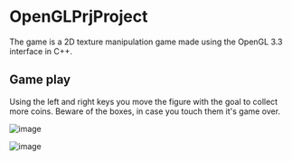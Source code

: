 # OpenGLPrjProject
The game is a 2D texture manipulation game made using the OpenGL 3.3 interface in C++.

## Game play
Using the left and right keys you move the figure with the goal to collect more coins. Beware of the boxes, in case you touch them it's game over.

![image](https://user-images.githubusercontent.com/86985026/218341434-16018d0a-96a8-40c5-a44d-8963a0d2a483.png)

![image](https://user-images.githubusercontent.com/86985026/218341519-d97be268-7edf-4346-acde-5b2130e57f04.png)

